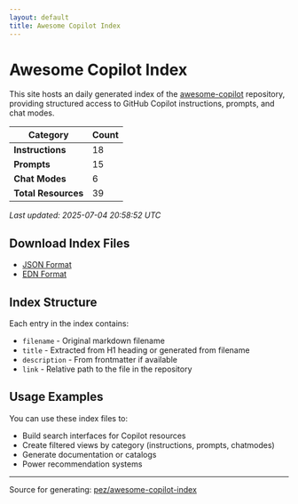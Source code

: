```yaml
---
layout: default
title: Awesome Copilot Index
---
```


# Awesome Copilot Index

This site hosts an daily generated index of the [awesome-copilot](https://github.com/github/awesome-copilot) repository, providing structured access to GitHub Copilot instructions, prompts, and chat modes.

| Category | Count |
|----------|-------|
| **Instructions** | 18 |
| **Prompts** | 15 |
| **Chat Modes** | 6 |
| **Total Resources** | 39 |

*Last updated: 2025-07-04 20:58:52 UTC*

## Download Index Files

- [JSON Format](awesome-copilot.json)
- [EDN Format](awesome-copilot.edn)

## Index Structure

Each entry in the index contains:

- `filename` - Original markdown filename
- `title` - Extracted from H1 heading or generated from filename
- `description` - From frontmatter if available
- `link` - Relative path to the file in the repository

## Usage Examples

You can use these index files to:

- Build search interfaces for Copilot resources
- Create filtered views by category (instructions, prompts, chatmodes)
- Generate documentation or catalogs
- Power recommendation systems

---

Source for generating: [pez/awesome-copilot-index](https://github.com/pez/awesome-copilot-index)
